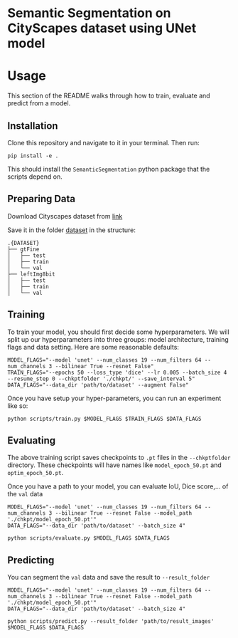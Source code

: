 # Semantic Segmentation on CityScapes dataset using UNet model

# Usage

This section of the README walks through how to train, evaluate and predict from a model.

## Installation

Clone this repository and navigate to it in your terminal. Then run:

```
pip install -e .
```

This should install the `SemanticSegmentation` python package that the scripts depend on.

## Preparing Data

Download Cityscapes dataset from [link](https://www.cityscapes-dataset.com/downloads/)

Save it in the folder [dataset](dataset) in the structure:
```
.{DATASET}
├── gtFine
│   ├── test
│   ├── train
│   └── val
├── leftImg8bit
│   ├── test
│   ├── train
│   └── val
```

## Training

To train your model, you should first decide some hyperparameters. We will split up our hyperparameters into three groups: model architecture, training flags and data setting. Here are some reasonable defaults:

```
MODEL_FLAGS="--model 'unet' --num_classes 19 --num_filters 64 --num_channels 3 --bilinear True --resnet False"
TRAIN_FLAGS="--epochs 50 --loss_type 'dice' --lr 0.005 --batch_size 4 --resume_step 0 --chkptfolder './chkpt/' --save_interval 5"
DATA_FLAGS="--data_dir 'path/to/dataset' --augment False"
```

Once you have setup your hyper-parameters, you can run an experiment like so:

```
python scripts/train.py $MODEL_FLAGS $TRAIN_FLAGS $DATA_FLAGS
```

## Evaluating

The above training script saves checkpoints to `.pt` files in the `--chkptfolder` directory. These checkpoints will have names like `model_epoch_50.pt` and `optim_epoch_50.pt`.

Once you have a path to your model, you can evaluate IoU, Dice score,... of the `val` data
```
MODEL_FLAGS="--model 'unet' --num_classes 19 --num_filters 64 --num_channels 3 --bilinear True --resnet False --model_path './chkpt/model_epoch_50.pt'"
DATA_FLAGS="--data_dir 'path/to/dataset' --batch_size 4"
```

```
python scripts/evaluate.py $MODEL_FLAGS $DATA_FLAGS
```

## Predicting

You can segment the `val` data and save the result to `--result_folder`
```
MODEL_FLAGS="--model 'unet' --num_classes 19 --num_filters 64 --num_channels 3 --bilinear True --resnet False --model_path './chkpt/model_epoch_50.pt'"
DATA_FLAGS="--data_dir 'path/to/dataset' --batch_size 4"
```

```
python scripts/predict.py --result_folder 'path/to/result_images' $MODEL_FLAGS $DATA_FLAGS
```